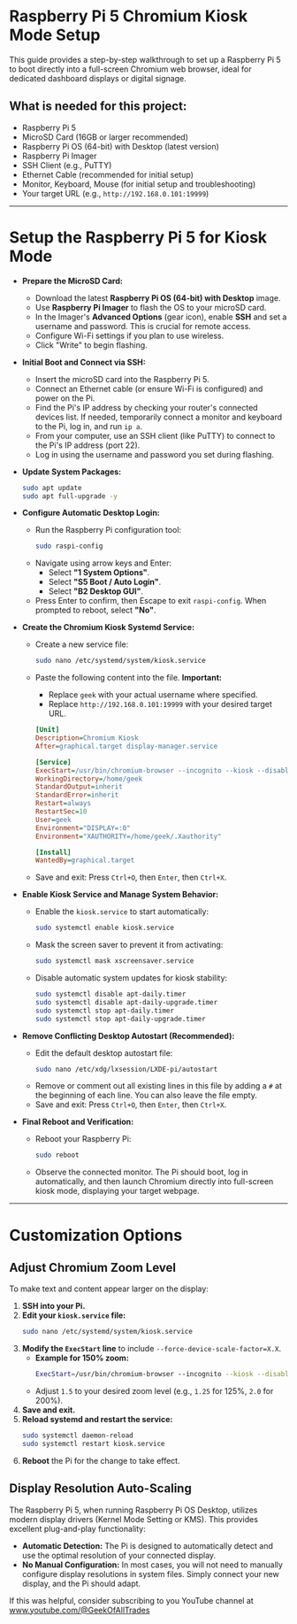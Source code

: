 # **Raspberry Pi 5 Chromium Kiosk Mode Setup**

This guide provides a step-by-step walkthrough to set up a Raspberry Pi 5 to boot directly into a full-screen Chromium web browser, ideal for dedicated dashboard displays or digital signage.

## **What is needed for this project:**

-   Raspberry Pi 5
-   MicroSD Card (16GB or larger recommended)
-   Raspberry Pi OS (64-bit) with Desktop (latest version)
-   Raspberry Pi Imager
-   SSH Client (e.g., PuTTY)
-   Ethernet Cable (recommended for initial setup)
-   Monitor, Keyboard, Mouse (for initial setup and troubleshooting)
-   Your target URL (e.g., `http://192.168.0.101:19999`)

---

# **Setup the Raspberry Pi 5 for Kiosk Mode**

-   **Prepare the MicroSD Card:**
    -   Download the latest **Raspberry Pi OS (64-bit) with Desktop** image.
    -   Use **Raspberry Pi Imager** to flash the OS to your microSD card.
    -   In the Imager's **Advanced Options** (gear icon), enable **SSH** and set a username and password. This is crucial for remote access.
    -   Configure Wi-Fi settings if you plan to use wireless.
    -   Click "Write" to begin flashing.

-   **Initial Boot and Connect via SSH:**
    -   Insert the microSD card into the Raspberry Pi 5.
    -   Connect an Ethernet cable (or ensure Wi-Fi is configured) and power on the Pi.
    -   Find the Pi's IP address by checking your router's connected devices list. If needed, temporarily connect a monitor and keyboard to the Pi, log in, and run `ip a`.
    -   From your computer, use an SSH client (like PuTTY) to connect to the Pi's IP address (port 22).
    -   Log in using the username and password you set during flashing.

-   **Update System Packages:**
    ```bash
    sudo apt update
    sudo apt full-upgrade -y
    ```

-   **Configure Automatic Desktop Login:**
    -   Run the Raspberry Pi configuration tool:
        ```bash
        sudo raspi-config
        ```
    -   Navigate using arrow keys and Enter:
        -   Select **"1 System Options"**.
        -   Select **"S5 Boot / Auto Login"**.
        -   Select **"B2 Desktop GUI"**.
    -   Press Enter to confirm, then Escape to exit `raspi-config`. When prompted to reboot, select **"No"**.

-   **Create the Chromium Kiosk Systemd Service:**
    -   Create a new service file:
        ```bash
        sudo nano /etc/systemd/system/kiosk.service
        ```
    -   Paste the following content into the file.
        **Important:**
        -   Replace `geek` with your actual username where specified.
        -   Replace `http://192.168.0.101:19999` with your desired target URL.

        ```ini
        [Unit]
        Description=Chromium Kiosk
        After=graphical.target display-manager.service

        [Service]
        ExecStart=/usr/bin/chromium-browser --incognito --kiosk --disable-infobars --noerrdialogs --start-fullscreen http://192.168.0.101:19999
        WorkingDirectory=/home/geek
        StandardOutput=inherit
        StandardError=inherit
        Restart=always
        RestartSec=10
        User=geek
        Environment="DISPLAY=:0"
        Environment="XAUTHORITY=/home/geek/.Xauthority"

        [Install]
        WantedBy=graphical.target
        ```
    -   Save and exit: Press `Ctrl+O`, then `Enter`, then `Ctrl+X`.

-   **Enable Kiosk Service and Manage System Behavior:**
    -   Enable the `kiosk.service` to start automatically:
        ```bash
        sudo systemctl enable kiosk.service
        ```
    -   Mask the screen saver to prevent it from activating:
        ```bash
        sudo systemctl mask xscreensaver.service
        ```
    -   Disable automatic system updates for kiosk stability:
        ```bash
        sudo systemctl disable apt-daily.timer
        sudo systemctl disable apt-daily-upgrade.timer
        sudo systemctl stop apt-daily.timer
        sudo systemctl stop apt-daily-upgrade.timer
        ```

-   **Remove Conflicting Desktop Autostart (Recommended):**
    -   Edit the default desktop autostart file:
        ```bash
        sudo nano /etc/xdg/lxsession/LXDE-pi/autostart
        ```
    -   Remove or comment out all existing lines in this file by adding a `#` at the beginning of each line. You can also leave the file empty.
    -   Save and exit: Press `Ctrl+O`, then `Enter`, then `Ctrl+X`.

-   **Final Reboot and Verification:**
    -   Reboot your Raspberry Pi:
        ```bash
        sudo reboot
        ```
    -   Observe the connected monitor. The Pi should boot, log in automatically, and then launch Chromium directly into full-screen kiosk mode, displaying your target webpage.

---

# **Customization Options**

## **Adjust Chromium Zoom Level**

To make text and content appear larger on the display:

1.  **SSH into your Pi.**
2.  **Edit your `kiosk.service` file:**
    ```bash
    sudo nano /etc/systemd/system/kiosk.service
    ```
3.  **Modify the `ExecStart` line** to include `--force-device-scale-factor=X.X`.
    -   **Example for 150% zoom:**
        ```bash
        ExecStart=/usr/bin/chromium-browser --incognito --kiosk --disable-infobars --noerrdialogs --start-fullscreen --force-device-scale-factor=1.5 http://192.168.0.101:19999
        ```
    -   Adjust `1.5` to your desired zoom level (e.g., `1.25` for 125%, `2.0` for 200%).
4.  **Save and exit.**
5.  **Reload systemd and restart the service:**
    ```bash
    sudo systemctl daemon-reload
    sudo systemctl restart kiosk.service
    ```
6.  **Reboot** the Pi for the change to take effect.

## **Display Resolution Auto-Scaling**

The Raspberry Pi 5, when running Raspberry Pi OS Desktop, utilizes modern display drivers (Kernel Mode Setting or KMS). This provides excellent plug-and-play functionality:

-   **Automatic Detection:** The Pi is designed to automatically detect and use the optimal resolution of your connected display.
-   **No Manual Configuration:** In most cases, you will not need to manually configure display resolutions in system files. Simply connect your new display, and the Pi should adapt.

If this was helpful, consider subscribing to you YouTube channel at www.youtube.com/@GeekOfAllTrades
